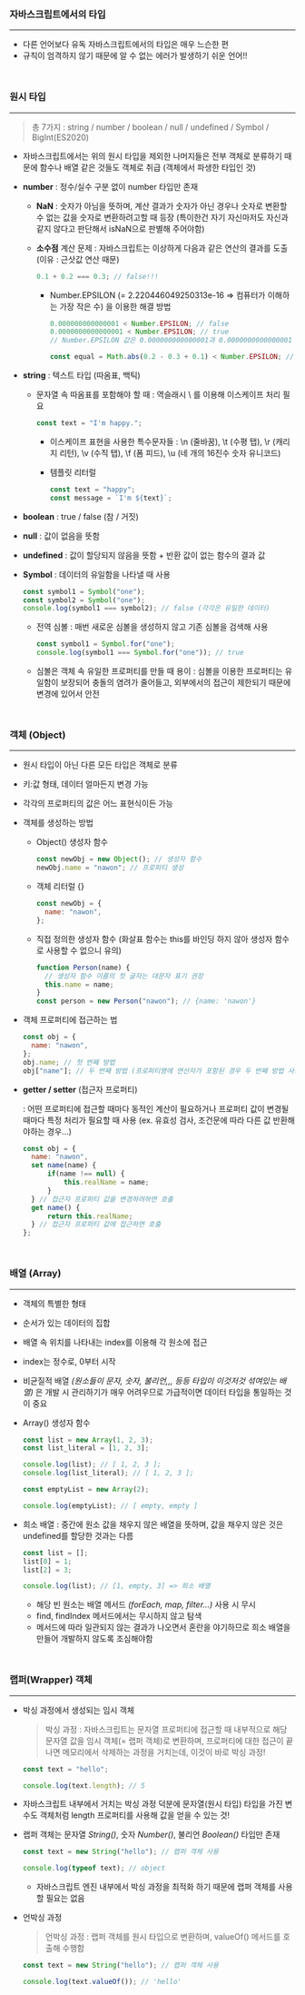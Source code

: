 ### 자바스크립트에서의 타입

---

- 다른 언어보다 유독 자바스크립트에서의 타입은 매우 느슨한 편
- 규칙이 엄격하지 않기 때문에 알 수 없는 에러가 발생하기 쉬운 언어!!

<div style="margin: 50px"></div>

### 원시 타입

---

> 총 7가지 : string / number / boolean / null / undefined / Symbol / BigInt(ES2020)

- 자바스크립트에서는 위의 원시 타입을 제외한 나머지들은 전부 객체로 분류하기 때문에 함수나 배열 같은 것들도 객체로 취급 (객체에서 파생한 타입인 것)

- **number** : 정수/실수 구분 없이 number 타입만 존재

  - **NaN** : 숫자가 아님을 뜻하며, 계산 결과가 숫자가 아닌 경우나 숫자로 변환할 수 없는 값을 숫자로 변환하려고할 때 등장 (특이한건 자기 자신마저도 자신과 같지 않다고 판단해서 isNaN으로 판별해 주어야함)

  - **소수점** 계산 문제 : 자바스크립트는 이상하게 다음과 같은 연산의 결과를 도출 (이유 : 근삿값 연산 때문)

    ```js
    0.1 + 0.2 === 0.3; // false!!!
    ```

    - Number.EPSILON (= 2.220446049250313e-16 => 컴퓨터가 이해하는 가장 작은 수) 을 이용한 해결 방법

      ```js
      0.000000000000001 < Number.EPSILON; // false
      0.0000000000000001 < Number.EPSILON; // true
      // Number.EPSILON 값은 0.000000000000001과 0.0000000000000001 사이로 추정,,, 매우 작은 수,,

      const equal = Math.abs(0.2 - 0.3 + 0.1) < Number.EPSILON; // true !!!
      ```

- **string** : 텍스트 타입 (따옴표, 백틱)

  - 문자열 속 따옴표를 포함해야 할 때 : 역슬래시 \ 를 이용해 이스케이프 처리 필요

    ```js
    const text = "I'm happy.";
    ```

    - 이스케이프 표현을 사용한 특수문자들 : \n (줄바꿈), \t (수평 탭), \r (캐리지 리턴), \v (수직 탭), \f (폼 피드), \u (네 개의 16진수 숫자 유니코드)

    - 템플릿 리터럴
      ```js
      const text = "happy";
      const message = `I'm ${text}`;
      ```

- **boolean** : true / false (참 / 거짓)

- **null** : 값이 없음을 뜻함
- **undefined** : 값이 할당되지 않음을 뜻함 + 반환 값이 없는 함수의 결과 값
- **Symbol** : 데이터의 유일함을 나타낼 때 사용

  ```js
  const symbol1 = Symbol("one");
  const symbol2 = Symbol("one");
  console.log(symbol1 === symbol2); // false (각각은 유일한 데이터)
  ```

  - 전역 심볼 : 매번 새로운 심볼을 생성하지 않고 기존 심볼을 검색해 사용

    ```js
    const symbol1 = Symbol.for("one");
    console.log(symbol1 === Symbol.for("one")); // true
    ```

  - 심볼은 객체 속 유일한 프로퍼티를 만들 때 용이 : 심볼을 이용한 프로퍼티는 유일함이 보장되어 충돌의 염려가 줄어들고, 외부에서의 접근이 제한되기 때문에 변경에 있어서 안전

<div style="margin: 50px"></div>

### 객체 (Object)

---

- 원시 타입이 아닌 다른 모든 타입은 객체로 분류

- 키:값 형태, 데이터 얼마든지 변경 가능
- 각각의 프로퍼티의 값은 어느 표현식이든 가능
- 객체를 생성하는 방법
  - Object() 생성자 함수
    ```js
    const newObj = new Object(); // 생성자 함수
    newObj.name = "nawon"; // 프로퍼티 생성
    ```
  - 객체 리터럴 {}
    ```js
    const newObj = {
      name: "nawon",
    };
    ```
  - 직접 정의한 생성자 함수 (화살표 함수는 this를 바인딩 하지 않아 생성자 함수로 사용할 수 없으니 유의)
    ```js
    function Person(name) {
      // 생성자 함수 이름의 첫 글자는 대문자 표기 권장
      this.name = name;
    }
    const person = new Person("nawon"); // {name: 'nawon'}
    ```
- 객체 프로퍼티에 접근하는 법
  ```js
  const obj = {
    name: "nawon",
  };
  obj.name; // 첫 번째 방법
  obj["name"]; // 두 번째 방법 (프로퍼티명에 연산자가 포함된 경우 두 번째 방법 사용)
  ```
- **getter / setter** (접근자 프로퍼티)

  : 어떤 프로퍼티에 접근할 때마다 동적인 계산이 필요하거나 프로퍼티 값이 변경될 때마다 특정 처리가 필요할 때 사용 (ex. 유효성 검사, 조건문에 따라 다른 값 반환해야하는 경우...)

  ```js
  const obj = {
    name: "nawon",
    set name(name) {
        if(name !== null) {
            this.realName = name;
        }
    } // 접근자 프로퍼티 값을 변경하려하면 호출
    get name() {
        return this.realName;
    } // 접근자 프로퍼티 값에 접근하면 호출
  };
  ```

<div style="margin: 50px"></div>

### 배열 (Array)

---

- 객체의 특별한 형태

- 순서가 있는 데이터의 집합
- 배열 속 위치를 나타내는 index를 이용해 각 원소에 접근
- index는 정수로, 0부터 시작
- 비균질적 배열 _(원소들이 문자, 숫자, 불리언,,, 등등 타입이 이것저것 섞여있는 배열)_ 은 개발 시 관리하기가 매우 어려우므로 가급적이면 데이터 타입을 통일하는 것이 중요
- Array() 생성자 함수

  ```js
  const list = new Array(1, 2, 3);
  const list_literal = [1, 2, 3];

  console.log(list); // [ 1, 2, 3 ];
  console.log(list_literal); // [ 1, 2, 3 ];

  const emptyList = new Array(2);

  console.log(emptyList); // [ empty, empty ]
  ```

- 희소 배열 : 중간에 원소 값을 채우지 않은 배열을 뜻하며, 값을 채우지 않은 것은 undefined를 할당한 것과는 다름

  ```js
  const list = [];
  list[0] = 1;
  list[2] = 3;

  console.log(list); // [1, empty, 3] => 희소 배열
  ```

  - 해당 빈 원소는 배열 메서드 _(forEach, map, filter...)_ 사용 시 무시
  - find, findIndex 메서드에서는 무시하지 않고 탐색
  - 메서드에 따라 일관되지 않는 결과가 나오면서 혼란을 야기하므로 희소 배열을 만들어 개발하지 않도록 조심해야함

<div style="margin: 50px"></div>

### 랩퍼(Wrapper) 객체

---

- 박싱 과정에서 생성되는 임시 객체

  > 박싱 과정 : 자바스크립트는 문자열 프로퍼티에 접근할 때 내부적으로 해당 문자열 값을 임시 객체(= 랩퍼 객체)로 변환하며, 프로퍼티에 대한 접근이 끝나면 메모리에서 삭제하는 과정을 거치는데, 이것이 바로 박싱 과정!

  ```js
  const text = "hello";

  console.log(text.length); // 5
  ```

- 자바스크립트 내부에서 거치는 박싱 과정 덕분에 문자열(원시 타입) 타입을 가진 변수도 객체처럼 length 프로퍼티를 사용해 값을 얻을 수 있는 것!

- 랩퍼 객체는 문자열 _String()_, 숫자 _Number()_, 불리언 _Boolean()_ 타입만 존재

  ```js
  const text = new String("hello"); // 랩퍼 객체 사용

  console.log(typeof text); // object
  ```

  - 자바스크립트 엔진 내부에서 박싱 과정을 최적화 하기 때문에 랩퍼 객체를 사용할 필요는 없음

    <div style="margin: 10px"></div>

- 언박싱 과정

  > 언박싱 과정 : 랩퍼 객체를 원시 타입으로 변환하며, valueOf() 메서드를 호출해 수행함

  ```js
  const text = new String("hello"); // 랩퍼 객체 사용

  console.log(text.valueOf()); // 'hello'
  ```
